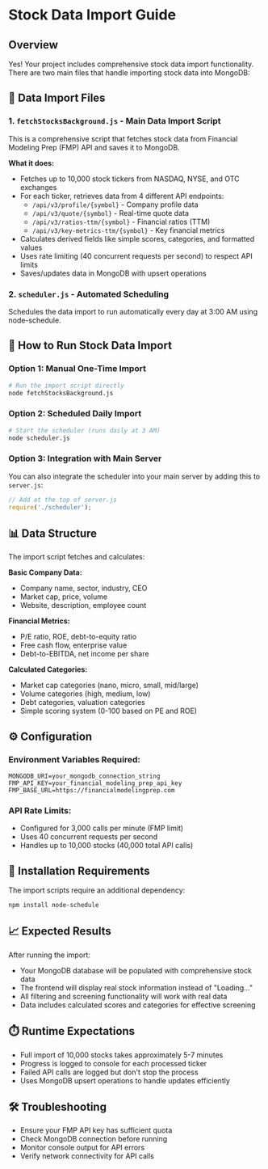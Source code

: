 # Stock Data Import Guide

## Overview
Yes! Your project includes comprehensive stock data import functionality. There are two main files that handle importing stock data into MongoDB:

## 📁 Data Import Files

### 1. `fetchStocksBackground.js` - Main Data Import Script
This is a comprehensive script that fetches stock data from Financial Modeling Prep (FMP) API and saves it to MongoDB.

**What it does:**
- Fetches up to 10,000 stock tickers from NASDAQ, NYSE, and OTC exchanges
- For each ticker, retrieves data from 4 different API endpoints:
  - `/api/v3/profile/{symbol}` - Company profile data
  - `/api/v3/quote/{symbol}` - Real-time quote data  
  - `/api/v3/ratios-ttm/{symbol}` - Financial ratios (TTM)
  - `/api/v3/key-metrics-ttm/{symbol}` - Key financial metrics
- Calculates derived fields like simple scores, categories, and formatted values
- Uses rate limiting (40 concurrent requests per second) to respect API limits
- Saves/updates data in MongoDB with upsert operations

### 2. `scheduler.js` - Automated Scheduling
Schedules the data import to run automatically every day at 3:00 AM using node-schedule.

## 🚀 How to Run Stock Data Import

### Option 1: Manual One-Time Import
```bash
# Run the import script directly
node fetchStocksBackground.js
```

### Option 2: Scheduled Daily Import
```bash
# Start the scheduler (runs daily at 3 AM)
node scheduler.js
```

### Option 3: Integration with Main Server
You can also integrate the scheduler into your main server by adding this to `server.js`:
```javascript
// Add at the top of server.js
require('./scheduler');
```

## 📊 Data Structure
The import script fetches and calculates:

**Basic Company Data:**
- Company name, sector, industry, CEO
- Market cap, price, volume
- Website, description, employee count

**Financial Metrics:**
- P/E ratio, ROE, debt-to-equity ratio
- Free cash flow, enterprise value
- Debt-to-EBITDA, net income per share

**Calculated Categories:**
- Market cap categories (nano, micro, small, mid/large)
- Volume categories (high, medium, low)
- Debt categories, valuation categories
- Simple scoring system (0-100 based on PE and ROE)

## ⚙️ Configuration

### Environment Variables Required:
```
MONGODB_URI=your_mongodb_connection_string
FMP_API_KEY=your_financial_modeling_prep_api_key
FMP_BASE_URL=https://financialmodelingprep.com
```

### API Rate Limits:
- Configured for 3,000 calls per minute (FMP limit)
- Uses 40 concurrent requests per second
- Handles up to 10,000 stocks (40,000 total API calls)

## 🔧 Installation Requirements

The import scripts require an additional dependency:
```bash
npm install node-schedule
```

## 📈 Expected Results
After running the import:
- Your MongoDB database will be populated with comprehensive stock data
- The frontend will display real stock information instead of "Loading..."
- All filtering and screening functionality will work with real data
- Data includes calculated scores and categories for effective screening

## ⏱️ Runtime Expectations
- Full import of 10,000 stocks takes approximately 5-7 minutes
- Progress is logged to console for each processed ticker
- Failed API calls are logged but don't stop the process
- Uses MongoDB upsert operations to handle updates efficiently

## 🛠️ Troubleshooting
- Ensure your FMP API key has sufficient quota
- Check MongoDB connection before running
- Monitor console output for API errors
- Verify network connectivity for API calls


